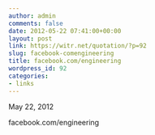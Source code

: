 ```yaml
---
author: admin
comments: false
date: 2012-05-22 07:41:00+00:00
layout: post
link: https://witr.net/quotation/?p=92
slug: facebook-comengineering
title: facebook.com/engineering
wordpress_id: 92
categories:
- links
---
```


May 22, 2012  
  
facebook.com/engineering
